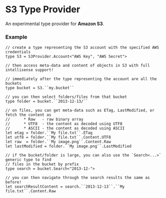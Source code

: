 S3 Type Provider
=======================

An experimental type provider for **Amazon S3**.

### Example

    // create a type representing the S3 account with the specified AWS credentials
    type S3 = S3Provider.Account<"AWS Key", "AWS Secret">
    
    // then access meta-data and content of objects in S3 with full intellisense support!

	// immediately after the type representing the account are all the buckets
    type bucket = S3.``my.bucket``

	// you can then select folders/files from that bucket
    type folder = bucket.``2013-12-13/``

	// on files, you can get meta-data such as ETag, LastModified, or fetch the content as
	//		* Raw   - raw binary array
	//		* UTF8  - the content as decoded using UTF8
	//		* ASCII - the content as decoded using ASCII
    let etag = folder.``My file.txt``.ETag
	let utf8 = folder.``My file.txt``.Content.UTF8
	let raw  = folder.``My image.png``.Content.Raw
	let lastModified = folder.``My image.png``.LastModified

	// if the bucket/folder is large, you can also use the `Search<...>` generic type to find
	// files in the bucket by prefix
	type search = bucket.Search<"2013-12-">

	// you can then navigate through the search results the same as before!
	let searchResultContent = search.``2013-12-13``.``My file.txt``.Content.Raw
